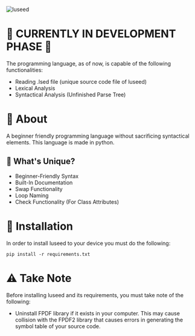 ![luseed](https://github.com/magniefique/luseed/assets/132038523/f1a00acd-934e-41fd-8bc6-69cf789992fe)
# 🚧 CURRENTLY IN DEVELOPMENT PHASE 🚧
The programming language, as of now, is capable of the following functionalities:
- Reading .lsed file (unique source code file of luseed)
- Lexical Analysis
- Syntactical Analysis (Unfinished Parse Tree)

# 🌱 About
A beginner friendly programming language without sacrificing syntactical elements. This language is made in python.

## 🤔 What's Unique?
- Beginner-Friendly Syntax
- Built-In Documentation
- Swap Functionality
- Loop Naming
- Check Functionality (For Class Attributes)

# 💾 Installation
In order to install luseed to your device you must do the following: <br />
```
pip install -r requirements.txt
```

# ⚠️ Take Note
Before installing luseed and its requirements, you must take note of the following:
- Uninstall FPDF library if it exists in your computer. This may cause collision with the FPDF2 library that causes errors in generating the symbol table of your source code.
